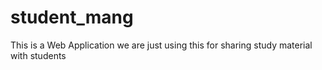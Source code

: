 # student_mang
This is a Web Application we are just using this for sharing study material with students
